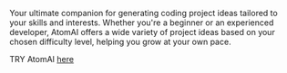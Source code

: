 Your ultimate companion for generating coding project ideas tailored to your skills and interests. Whether you're a beginner or an experienced developer, AtomAI offers a wide variety of project ideas based on your chosen difficulty level, helping you grow at your own pace.

TRY AtomAI [here](http://atomai.duckdns.org/)

